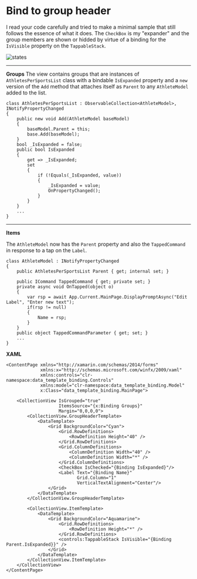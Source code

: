 # Bind to group header

I read your code carefully and tried to make a minimal sample that still follows the essence of what it does. The `CheckBox` is my "expander" and the group members are shown or hidded by virtue of a binding for the `IsVisible` property on the `TappableStack`.

![states]()

***
**Groups**
The view contains groups that are instances of `AthletesPerSportsList` class with a bindable `IsExpanded` property and a `new` version of the `Add` method that attaches itself as `Parent` to any `AthleteModel` added to the list.

    class AthletesPerSportsList : ObservableCollection<AthleteModel>, INotifyPropertyChanged
    {
        public new void Add(AthleteModel baseModel)
        {
            baseModel.Parent = this;
            base.Add(baseModel);
        }
        bool _IsExpanded = false;
        public bool IsExpanded
        {
            get => _IsExpanded;
            set
            {
                if (!Equals(_IsExpanded, value))
                {
                    _IsExpanded = value;
                    OnPropertyChanged();
                }
            }
        }
        ...
    }

***
**Items**

The `AthleteModel` now has the `Parent` property and also the `TappedCommand` in response to a tap on the `Label`.

    class AthleteModel : INotifyPropertyChanged
    {
        public AthletesPerSportsList Parent { get; internal set; }

        public ICommand TappedCommand { get; private set; }
        private async void OnTapped(object o)
        {
            var rsp = await App.Current.MainPage.DisplayPromptAsync("Edit Label", "Enter new text");
            if(rsp != null)
            {
                Name = rsp;
            }
        }
        public object TappedCommandParameter { get; set; }
        ...
    }

**XAML**

    <ContentPage xmlns="http://xamarin.com/schemas/2014/forms"
                 xmlns:x="http://schemas.microsoft.com/winfx/2009/xaml"
                 xmlns:controls="clr-namespace:data_template_binding.Controls"
                 xmlns:model="clr-namespace:data_template_binding.Model"
                 x:Class="data_template_binding.MainPage">

        <CollectionView IsGrouped="true"
                        ItemsSource="{x:Binding Groups}"
                        Margin="0,0,0,0">
            <CollectionView.GroupHeaderTemplate>
                <DataTemplate>
                    <Grid BackgroundColor="Cyan">
                        <Grid.RowDefinitions>
                            <RowDefinition Height="40" />
                        </Grid.RowDefinitions>
                        <Grid.ColumnDefinitions>
                            <ColumnDefinition Width="40" />
                            <ColumnDefinition Width="*" />
                        </Grid.ColumnDefinitions>
                        <CheckBox IsChecked="{Binding IsExpanded}"/>
                        <Label Text="{Binding Name}"
                               Grid.Column="1"
                               VerticalTextAlignment="Center"/>
                    </Grid>
                </DataTemplate>
            </CollectionView.GroupHeaderTemplate>

            <CollectionView.ItemTemplate>
                <DataTemplate>
                    <Grid BackgroundColor="Aquamarine">
                        <Grid.RowDefinitions>
                            <RowDefinition Height="*" />
                        </Grid.RowDefinitions>
                        <controls:TappableStack IsVisible="{Binding Parent.IsExpanded}}" />
                    </Grid>
                </DataTemplate>
            </CollectionView.ItemTemplate>
        </CollectionView>
    </ContentPage>

